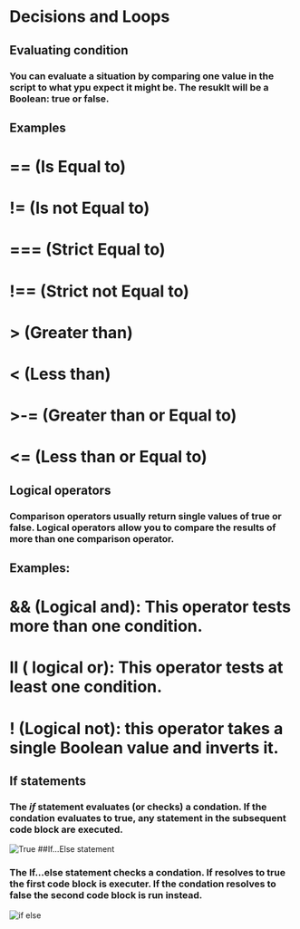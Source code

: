# Decisions and Loops
## Evaluating condition 
### You can evaluate a situation by comparing one value in the script to what ypu expect it might be. The resuklt will be a Boolean: true or false.
## Examples
# == (Is Equal to)
# != (Is not Equal to)
# === (Strict Equal to)
# !== (Strict not Equal to)
# > (Greater than)
# < (Less than)
# >-= (Greater than or Equal to)
# <= (Less than or Equal to) 
## Logical operators 
### Comparison operators usually return single values of true or false. Logical operators allow you to compare the results of more than one comparison operator.
## Examples:
# && (Logical and): This operator tests more than one condition.
# II ( logical or): This operator tests at least one condition.
# ! (Logical not): this operator takes a single Boolean value and inverts it.
## If statements
### The *if* statement evaluates (or checks) a condation. If the condation evaluates to true, any statement in the subsequent code block are executed.
![True](https://user-images.githubusercontent.com/70091044/92335319-baefd400-f09e-11ea-963c-0db32dbdd1be.PNG)
##If...Else statement
### The If...else statement checks a condation. If resolves to true the first code block is executer. If the condation resolves to false the second code block is run instead.
![if else](https://user-images.githubusercontent.com/70091044/92335404-4a958280-f09f-11ea-8ca7-ac662e95efa0.PNG)
